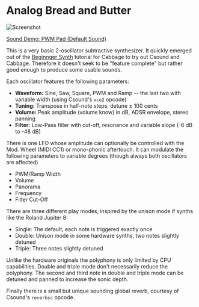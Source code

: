 Analog Bread and Butter
=======================

<img src="Screenshots/PWM%20Pad%20(Default%20Sound).png?raw=true" alt="Screenshot">

<a href="Demos/PWM%20Pad%20(Default%20Sound).mp3?raw=true">Sound Demo: PWM Pad (Default Sound)</a>

This is a very basic 2-oscillator subtractive synthesizer. It quickly emerged out
of the [Beginnger Synth](https://cabbageaudio.com/docs/beginner_synth/) tutorial
for Cabbage to try out Csound and Cabbage. Therefore it doesn't seek to be "feature
complete" but rather good enough to produce some usable sounds.

Each oscillator features the following parameters:

 * __Waveform:__ Sine, Saw, Square, PWM and Ramp -- the last two with variable width (using Csound's `vco2` opcode)
 * __Tuning:__ Transpose in half-note steps, detune ± 100 cents
 * __Volume:__ Peak amplitude (volume know) in dB, ADSR envelope, stereo panning
 * __Filter:__ Low-Pass filter with cut-off, resonance and variable slope (-6 dB to -48 dB)

There is one LFO whose amplitude can optionally be controlled with the Mod. Wheel
(MIDI CC1) or mono-phonic aftertouch. It can modulate the following parameters
to variable degrees (though always both oscillators are affected)

 * PWM/Ramp Width
 * Volume
 * Panorama
 * Frequency
 * Filter Cut-Off

There are three different play modes, inspired by the unison mode if synths like
the Roland Jupiter 8:

 * Single: The default, each note is triggered exactly once
 * Double: Unison mode in some hardware synths, two notes slightly detuned
 * Triple: Three notes slightly detuned

Unlike the hardware originals the polyphony is only limited by CPU capabilities.
Double and triple mode don't necessarily reduce the polyphony. The second and
third note in double and triple mode can be detuned and panned to increase the
sonic depth.

Finally there is a small but unique sounding global reverb, courtesy of Csound's
`reverbsc` opcode.
